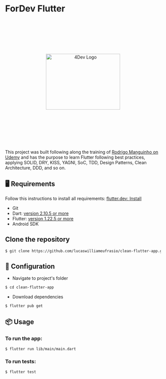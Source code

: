 # ForDev Flutter

<div align="center" style="width: '100%'; height: 400px; margin: 18px 0; display: flex; align-items: center; justify-content: center;">
<img style="width: 240px; height: 180px;" 
src="https://user-images.githubusercontent.com/34021576/106562432-0cdf3d80-6509-11eb-9004-556737c3cdb3.png" alt="4Dev Logo"
    />
</div>

This project was built following along the training of [Rodrigo Manguinho on Udemy](https://www.udemy.com/course/flutter-com-mango/) and has the purpose to learn Flutter following best practices, applying SOLID, DRY, KISS, YAGNI, SoC, TDD, Design Patterns, Clean Architecture, DDD, and so on.

<h2 id="requirements">🖥 Requirements </h2>

Follow this instructions to install all requirements: [flutter.dev: Install](https://flutter.dev/docs/get-started/install)

- Git
- Dart: [version 2.10.5 or more](https://dart.dev/get-dart)
- Flutter: [version 1.22.5 or more](https://flutter.dev/docs/get-started/install)
- Android SDK

## Clone the repository

``` bash
$ git clone https://github.com/lucaswilliameufrasio/clean-flutter-app.git
```

## 🔨 Configuration

- Navigate to project's folder

``` bash
$ cd clean-flutter-app
```

- Download dependencies

``` bash
$ flutter pub get
```

<h2 id="usage">📦 Usage</h2>

### To run the app:

``` bash
$ flutter run lib/main/main.dart
```

### To run tests:

``` bash
$ flutter test
```


